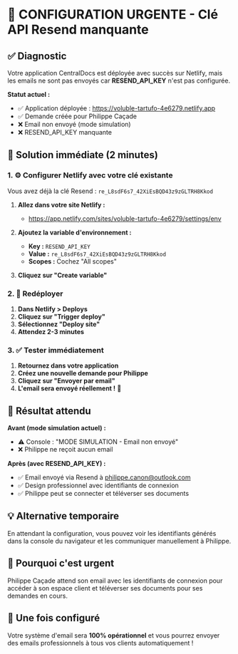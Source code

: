 # 🚨 CONFIGURATION URGENTE - Clé API Resend manquante

## ✅ Diagnostic

Votre application CentralDocs est déployée avec succès sur Netlify, mais les emails ne sont pas envoyés car **RESEND_API_KEY** n'est pas configurée.

**Statut actuel :**
- ✅ Application déployée : https://voluble-tartufo-4e6279.netlify.app
- ✅ Demande créée pour Philippe Caçade
- ❌ Email non envoyé (mode simulation)
- ❌ RESEND_API_KEY manquante

## 🔧 Solution immédiate (2 minutes)

### 1. ⚙️ Configurer Netlify avec votre clé existante

Vous avez déjà la clé Resend : `re_L8sdF6s7_42XiEsBQD43z9zGLTRH8Kkod`

1. **Allez dans votre site Netlify :**
   - https://app.netlify.com/sites/voluble-tartufo-4e6279/settings/env

2. **Ajoutez la variable d'environnement :**
   - **Key :** `RESEND_API_KEY`
   - **Value :** `re_L8sdF6s7_42XiEsBQD43z9zGLTRH8Kkod`
   - **Scopes :** Cochez "All scopes"

3. **Cliquez sur "Create variable"**

### 2. 🔄 Redéployer

1. **Dans Netlify > Deploys**
2. **Cliquez sur "Trigger deploy"**
3. **Sélectionnez "Deploy site"**
4. **Attendez 2-3 minutes**

### 3. ✅ Tester immédiatement

1. **Retournez dans votre application**
2. **Créez une nouvelle demande pour Philippe**
3. **Cliquez sur "Envoyer par email"**
4. **L'email sera envoyé réellement !** 🎉

## 🎯 Résultat attendu

**Avant (mode simulation actuel) :**
- ⚠️ Console : "MODE SIMULATION - Email non envoyé"
- ❌ Philippe ne reçoit aucun email

**Après (avec RESEND_API_KEY) :**
- ✅ Email envoyé via Resend à philippe.canon@outlook.com
- ✅ Design professionnel avec identifiants de connexion
- ✅ Philippe peut se connecter et téléverser ses documents

## 💡 Alternative temporaire

En attendant la configuration, vous pouvez voir les identifiants générés dans la console du navigateur et les communiquer manuellement à Philippe.

## 🚨 Pourquoi c'est urgent

Philippe Caçade attend son email avec les identifiants de connexion pour accéder à son espace client et téléverser ses documents pour ses demandes en cours.

## 🎉 Une fois configuré

Votre système d'email sera **100% opérationnel** et vous pourrez envoyer des emails professionnels à tous vos clients automatiquement !